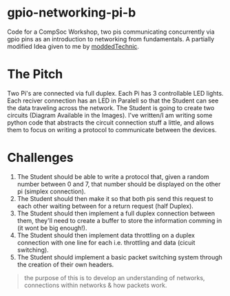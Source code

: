 # gpio-networking-pi-b
Code for a CompSoc Workshop, two pis communicating concurrently via gpio pins as an introduction to networking from fundamentals. A partially modified Idea given to me by [moddedTechnic](https://github.com/orgs/LUCompSoc/people/moddedTechnic).

# The Pitch
Two Pi's are connected via full duplex. Each Pi has 3 controllable LED lights. Each reciver connection has an LED in Paralell so that the Student can see the data traveling across the network.
The Student is going to create two circuits (Diagram Available in the Images). I've written/I am writing some python code that abstracts the circuit connection stuff a little, and allows them to focus
on writing a protocol to communicate between the devices.

# Challenges
1) The Student should be able to write a protocol that, given a random number between 0 and 7, that number should be displayed on the other pi (simplex connection).
2) The Student should then make it so that both pis send this request to each other waiting between for a return request (half Duplex).
3) The Student should then implement a full duplex connection between them, they'll need to create a buffer to store the information comming in (it wont be big enough!).
3) The Student should then implement data throttling on a duplex connection with one line for each i.e. throttling and data (cicuit switching).
4) The Student should implement a basic packet switching system through the creation of their own headers.

> the purpose of this is to develop an understanding of networks, connections within networks & how packets work.
